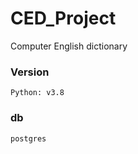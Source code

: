 # CED_Project
Computer English dictionary

### Version
```commandline
Python: v3.8
```

### db
```commandline
postgres
```
